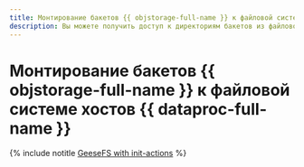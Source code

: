 ```yaml
---
title: Монтирование бакетов {{ objstorage-full-name }} к файловой системе хостов {{ dataproc-full-name }}
description: Вы можете получить доступ к директориям бакетов из файловой системы хостов {{ dataproc-name }}. Для этого примонтируйте бакеты с помощью скриптов инициализации и программы GeeseFS.
---
```


# Монтирование бакетов {{ objstorage-full-name }} к файловой системе хостов {{ dataproc-full-name }}

{% include notitle [GeeseFS with init-actions](../../_tutorials/dataplatform/data-processing-init-actions-geesefs.md) %}
